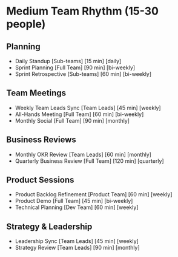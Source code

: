 
# Medium Team Rhythm (15-30 people)

## Planning
- Daily Standup [Sub-teams] [15 min] [daily]
- Sprint Planning [Full Team] [90 min] [bi-weekly]
- Sprint Retrospective [Sub-teams] [60 min] [bi-weekly]

## Team Meetings
- Weekly Team Leads Sync [Team Leads] [45 min] [weekly]
- All-Hands Meeting [Full Team] [60 min] [bi-weekly]
- Monthly Social [Full Team] [90 min] [monthly]

## Business Reviews
- Monthly OKR Review [Team Leads] [60 min] [monthly]
- Quarterly Business Review [Full Team] [120 min] [quarterly]

## Product Sessions
- Product Backlog Refinement [Product Team] [60 min] [weekly]
- Product Demo [Full Team] [45 min] [bi-weekly]
- Technical Planning [Dev Team] [60 min] [weekly]

## Strategy & Leadership
- Leadership Sync [Team Leads] [45 min] [weekly]
- Strategy Review [Team Leads] [90 min] [monthly]

